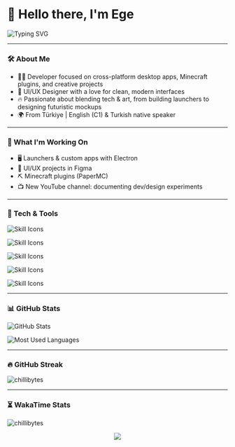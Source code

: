<h1 align="left">👋 Hello there, I'm Ege</h1>

<p align="left">
  <img src="https://readme-typing-svg.herokuapp.com?font=Major+Mono+Display&size=22&duration=3000&pause=1000&color=F7F7F7&background=0d1116&center=false&vCenter=true&width=500&lines=Developer;Designer;Dreamer" alt="Typing SVG">
</p>

---

### 🛠️ About Me
- 🧑‍💻 Developer focused on cross-platform desktop apps, Minecraft plugins, and creative projects 
- 🎨 UI/UX Designer with a love for clean, modern interfaces   
- 🔥 Passionate about blending tech & art, from building launchers to designing futuristic mockups  
- 🌍 From Türkiye | English (C1) & Turkish native speaker

---

### 🚀 What I'm Working On
- 🖥️ Launchers & custom apps with Electron  
- 📐 UI/UX projects in Figma  
- ⛏️ Minecraft plugins (PaperMC)  
- 📺 New YouTube channel: documenting dev/design experiments

---

### 🧰 Tech & Tools
<p>
  <img src="https://skillicons.dev/icons?i=ts,js,html,css,sass,tailwind,react,electron" alt="Skill Icons">
</p>
<p>
  <img src="https://skillicons.dev/icons?i=cs,java,py,bash" alt="Skill Icons">
</p>
<p>
  <img src="https://skillicons.dev/icons?i=windows,apple,linux" alt="Skill Icons">
</p>
<p>
  <img src="https://skillicons.dev/icons?i=figma,ps,ai" alt="Skill Icons">
</p>
<p>
  <img src="https://skillicons.dev/icons?i=git,github,vscode" alt="Skill Icons">
</p>

---

### 📊 GitHub Stats
<p align="left">
  <img src="https://github-readme-stats-re1e4ses-projects.vercel.app/api?username=chillibytes&show_icons=true&locale=en&count_private=true&theme=tokyonight&hide_border=true" alt="GitHub Stats">
</p>

<p>
    <img src="https://github-readme-stats-re1e4ses-projects.vercel.app/api/top-langs?username=chillibytes&show_icons=true&locale=en&layout=compact&theme=tokyonight&hide_border=true&exclude_repo=github-readme-stats" alt="Most Used Languages"/>
</p>

---

### 🔥 GitHub Streak

<p align="left">
    <img src="https://github-readme-streak-stats.herokuapp.com/?user=chillibytes&theme=tokyonight&hide_border=true" alt="chillibytes" />
</p>

---

### ⏳ WakaTime Stats
<p>
    <img src="https://github-readme-stats.vercel.app/api/wakatime?username=chillibytes&show_icons=true&locale=en&theme=tokyonight&hide_border=true" alt="chillibytes" />
</p>

<p align="center">
  <img src="https://capsule-render.vercel.app/api?type=waving&height=100&color=0d1116&section=footer"/>
</p>
